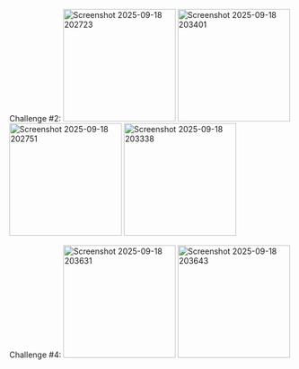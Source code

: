 
Challenge #2:
<img width="200" height="200" alt="Screenshot 2025-09-18 202723" src="https://github.com/user-attachments/assets/69473e7c-682c-41d8-ae99-f9e9700556ee" />
<img width="200" height="200" alt="Screenshot 2025-09-18 203401" src="https://github.com/user-attachments/assets/a88f645e-7c2a-4f7c-876d-355decc98ab4" />
<img width="200" height="200" alt="Screenshot 2025-09-18 202751" src="https://github.com/user-attachments/assets/0f36fdf7-13d0-4600-b121-5cee2132eda9" />
<img width="200" height="200" alt="Screenshot 2025-09-18 203338" src="https://github.com/user-attachments/assets/b226b813-ee9c-4f66-b40f-ce3dd14c2005" />

Challenge #4:
<img width="200" height="200" alt="Screenshot 2025-09-18 203631" src="https://github.com/user-attachments/assets/d4dc61f3-a322-4120-a1a6-b7a15a4215bd" />
<img width="200" height="200" alt="Screenshot 2025-09-18 203643" src="https://github.com/user-attachments/assets/a48ef827-9e20-42c1-8e46-9fc3059e4932" />
